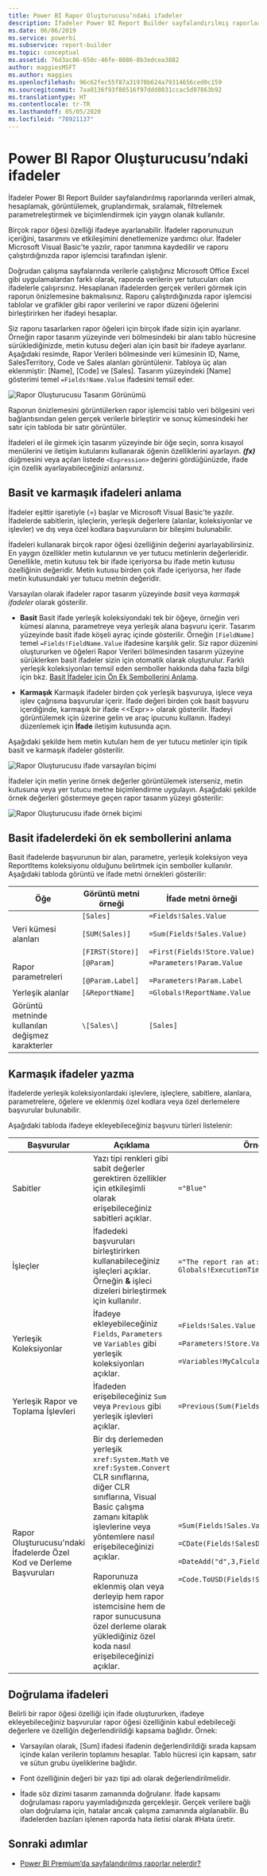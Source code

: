 ```yaml
---
title: Power BI Rapor Oluşturucusu’ndaki ifadeler
description: İfadeler Power BI Report Builder sayfalandırılmış raporlarında verileri almak, hesaplamak, görüntülemek, gruplandırmak, sıralamak, filtrelemek parametreleştirmek ve biçimlendirmek için yaygın olanak kullanılır.
ms.date: 06/06/2019
ms.service: powerbi
ms.subservice: report-builder
ms.topic: conceptual
ms.assetid: 76d3ac86-650c-46fe-8086-8b3edcea3882
author: maggiesMSFT
ms.author: maggies
ms.openlocfilehash: 96c62fec55f87a31970b624a79314656ced0c159
ms.sourcegitcommit: 7aa0136f93f88516f97ddd8031ccac5d07863b92
ms.translationtype: HT
ms.contentlocale: tr-TR
ms.lasthandoff: 05/05/2020
ms.locfileid: "78921137"
---
```

# <a name="expressions-in-power-bi-report-builder"></a>Power BI Rapor Oluşturucusu’ndaki ifadeler
  İfadeler Power BI Report Builder sayfalandırılmış raporlarında verileri almak, hesaplamak, görüntülemek, gruplandırmak, sıralamak, filtrelemek parametreleştirmek ve biçimlendirmek için yaygın olanak kullanılır. 
  
  Birçok rapor öğesi özelliği ifadeye ayarlanabilir. İfadeler raporunuzun içeriğini, tasarımını ve etkileşimini denetlemenize yardımcı olur. İfadeler Microsoft Visual Basic'te yazılır, rapor tanımına kaydedilir ve raporu çalıştırdığınızda rapor işlemcisi tarafından işlenir.  
  
 Doğrudan çalışma sayfalarında verilerle çalıştığınız Microsoft Office Excel gibi uygulamalardan farklı olarak, raporda verilerin yer tutucuları olan ifadelerle çalışırsınız. Hesaplanan ifadelerden gerçek verileri görmek için raporun önizlemesine bakmalısınız. Raporu çalıştırdığınızda rapor işlemcisi tablolar ve grafikler gibi rapor verilerini ve rapor düzeni öğelerini birleştirirken her ifadeyi hesaplar.  
  
 Siz raporu tasarlarken rapor öğeleri için birçok ifade sizin için ayarlanır. Örneğin rapor tasarım yüzeyinde veri bölmesindeki bir alanı tablo hücresine sürüklediğinizde, metin kutusu değeri alan için basit bir ifadeye ayarlanır. Aşağıdaki resimde, Rapor Verileri bölmesinde veri kümesinin ID, Name, SalesTerritory, Code ve Sales alanları görüntülenir. Tabloya üç alan eklenmiştir: [Name], [Code] ve [Sales]. Tasarım yüzeyindeki [Name] gösterimi temel `=Fields!Name.Value` ifadesini temsil eder.  
  
![Rapor Oluşturucusu Tasarım Görünümü](media/report-builder-expressions/report-builder-data-design-preview.png)
  
 Raporun önizlemesini görüntülerken rapor işlemcisi tablo veri bölgesini veri bağlantısından gelen gerçek verilerle birleştirir ve sonuç kümesindeki her satır için tabloda bir satır görüntüler.  
  
 İfadeleri el ile girmek için tasarım yüzeyinde bir öğe seçin, sonra kısayol menülerini ve iletişim kutularını kullanarak öğenin özelliklerini ayarlayın. ***(fx)*** düğmesini veya açılan listede `<Expression>` değerini gördüğünüzde, ifade için özellik ayarlayabileceğinizi anlarsınız. 
  
##  <a name="understanding-simple-and-complex-expressions"></a><a name="Types"></a> Basit ve karmaşık ifadeleri anlama  
 İfadeler eşittir işaretiyle (=) başlar ve Microsoft Visual Basic'te yazılır. İfadelerde sabitlerin, işleçlerin, yerleşik değerlere (alanlar, koleksiyonlar ve işlevler) ve dış veya özel kodlara başvuruların bir bileşimi bulunabilir.  
  
 İfadeleri kullanarak birçok rapor öğesi özelliğinin değerini ayarlayabilirsiniz. En yaygın özellikler metin kutularının ve yer tutucu metinlerin değerleridir. Genellikle, metin kutusu tek bir ifade içeriyorsa bu ifade metin kutusu özelliğinin değeridir. Metin kutusu birden çok ifade içeriyorsa, her ifade metin kutusundaki yer tutucu metnin değeridir.  
  
 Varsayılan olarak ifadeler rapor tasarım yüzeyinde *basit* veya *karmaşık ifadeler* olarak gösterilir.  
  
-   **Basit** Basit ifade yerleşik koleksiyondaki tek bir öğeye, örneğin veri kümesi alanına, parametreye veya yerleşik alana başvuru içerir. Tasarım yüzeyinde basit ifade köşeli ayraç içinde gösterilir. Örneğin `[FieldName]` temel `=Fields!FieldName.Value` ifadesine karşılık gelir. Siz rapor düzenini oluştururken ve öğeleri Rapor Verileri bölmesinden tasarım yüzeyine sürüklerken basit ifadeler sizin için otomatik olarak oluşturulur. Farklı yerleşik koleksiyonları temsil eden semboller hakkında daha fazla bilgi için bkz. [Basit İfadeler için Ön Ek Sembollerini Anlama](#DisplayText).  
  
-   **Karmaşık** Karmaşık ifadeler birden çok yerleşik başvuruya, işlece veya işlev çağrısına başvurular içerir. İfade değeri birden çok basit başvuru içerdiğinde, karmaşık bir ifade <\<Expr>> olarak gösterilir. İfadeyi görüntülemek için üzerine gelin ve araç ipucunu kullanın. İfadeyi düzenlemek için **İfade** iletişim kutusunda açın.  
  
 Aşağıdaki şekilde hem metin kutuları hem de yer tutucu metinler için tipik basit ve karmaşık ifadeler gösterilir.  
  
![Rapor Oluşturucusu ifade varsayılan biçimi](media/report-builder-expressions/report-builder-expression-default-format.png) 
  
 İfadeler için metin yerine örnek değerler görüntülemek isterseniz, metin kutusuna veya yer tutucu metne biçimlendirme uygulayın. Aşağıdaki şekilde örnek değerleri göstermeye geçen rapor tasarım yüzeyi gösterilir:  
  
![Rapor Oluşturucusu ifade örnek biçimi](media/report-builder-expressions/report-builder-expression-sample-values-format.png)  


## <a name="understanding-prefix-symbols-in-simple-expressions"></a><a name="DisplayText"></a> Basit ifadelerdeki ön ek sembollerini anlama  

Basit ifadelerde başvurunun bir alan, parametre, yerleşik koleksiyon veya ReportItems koleksiyonu olduğunu belirtmek için semboller kullanılır. Aşağıdaki tabloda görüntü ve ifade metni örnekleri gösterilir:  
  
|Öğe|Görüntü metni örneği|İfade metni örneği|  
|----------|--------------------------|-----------------------------|  
|Veri kümesi alanları|`[Sales]`<br /><br /> `[SUM(Sales)]`<br /><br /> `[FIRST(Store)]`|`=Fields!Sales.Value`<br /><br /> `=Sum(Fields!Sales.Value)`<br /><br /> `=First(Fields!Store.Value)`|  
|Rapor parametreleri|`[@Param]`<br /><br /> `[@Param.Label]`|`=Parameters!Param.Value`<br /><br /> `=Parameters!Param.Label`|  
|Yerleşik alanlar|`[&ReportName]`|`=Globals!ReportName.Value`|  
|Görüntü metninde kullanılan değişmez karakterler|`\[Sales\]`|`[Sales]`|  
  
##  <a name="writing-complex-expressions"></a><a name="References"></a> Karmaşık ifadeler yazma  
 İfadelerde yerleşik koleksiyonlardaki işlevlere, işleçlere, sabitlere, alanlara, parametrelere, öğelere ve eklenmiş özel kodlara veya özel derlemelere başvurular bulunabilir.  
  
 Aşağıdaki tabloda ifadeye ekleyebileceğiniz başvuru türleri listelenir:  
  
|Başvurular|Açıklama|Örnek|  
|----------------|-----------------|-------------|  
|Sabitler|Yazı tipi renkleri gibi sabit değerler gerektiren özellikler için etkileşimli olarak erişebileceğiniz sabitleri açıklar.|`="Blue"`|  
|İşleçler|İfadedeki başvuruları birleştirirken kullanabileceğiniz işleçleri açıklar. Örneğin **&** işleci dizeleri birleştirmek için kullanılır.|`="The report ran at: " & Globals!ExecutionTime & "."`|  
|Yerleşik Koleksiyonlar|İfadeye ekleyebileceğiniz `Fields`, `Parameters` ve `Variables` gibi yerleşik koleksiyonları açıklar.|`=Fields!Sales.Value`<br /><br /> `=Parameters!Store.Value`<br /><br /> `=Variables!MyCalculation.Value`|  
|Yerleşik Rapor ve Toplama İşlevleri|İfadeden erişebileceğiniz `Sum` veya `Previous` gibi yerleşik işlevleri açıklar.|`=Previous(Sum(Fields!Sales.Value))`|  
|Rapor Oluşturucusu'ndaki İfadelerde Özel Kod ve Derleme Başvuruları |Bir dış derlemeden yerleşik `xref:System.Math` ve `xref:System.Convert` CLR sınıflarına, diğer CLR sınıflarına, Visual Basic çalışma zamanı kitaplık işlevlerine veya yöntemlere nasıl erişebileceğinizi açıklar.<br /><br /> Raporunuza eklenmiş olan veya derleyip hem rapor istemcisine hem de rapor sunucusuna özel derleme olarak yüklediğiniz özel koda nasıl erişebileceğinizi açıklar.|`=Sum(Fields!Sales.Value)`<br /><br /> `=CDate(Fields!SalesDate.Value)`<br /><br /> `=DateAdd("d",3,Fields!BirthDate.Value)`<br /><br /> `=Code.ToUSD(Fields!StandardCost.Value)`|  
   
##  <a name="validating-expressions"></a><a name="Valid"></a> Doğrulama ifadeleri  
 Belirli bir rapor öğesi özelliği için ifade oluştururken, ifadeye ekleyebileceğiniz başvurular rapor öğesi özelliğinin kabul edebileceği değerlere ve özelliğin değerlendirildiği kapsama bağlıdır. Örnek:  
  
-   Varsayılan olarak, [Sum] ifadesi ifadenin değerlendirildiği sırada kapsam içinde kalan verilerin toplamını hesaplar. Tablo hücresi için kapsam, satır ve sütun grubu üyeliklerine bağlıdır. 
  
-   Font özelliğinin değeri bir yazı tipi adı olarak değerlendirilmelidir.  
  
-   İfade söz dizimi tasarım zamanında doğrulanır. İfade kapsamı doğrulaması raporu yayımladığınızda gerçekleşir. Gerçek verilere bağlı olan doğrulama için, hatalar ancak çalışma zamanında algılanabilir. Bu ifadelerden bazıları işlenen raporda hata iletisi olarak #Hata üretir. 

## <a name="next-steps"></a>Sonraki adımlar

- [Power BI Premium’da sayfalandırılmış raporlar nelerdir?](paginated-reports-report-builder-power-bi.md)
